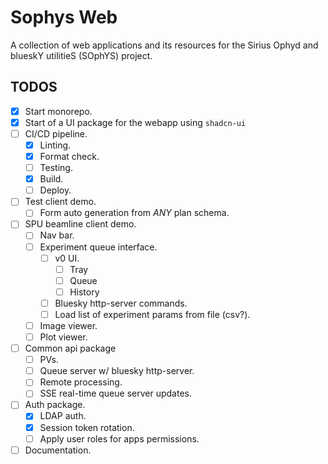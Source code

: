 # Sophys Web

A collection of web applications and its resources for the Sirius Ophyd and blueskY utilitieS (SOphYS) project.

## TODOS

- [x] Start monorepo.
- [x] Start of a UI package for the webapp using `shadcn-ui`
- [ ] CI/CD pipeline.
  - [x] Linting.
  - [x] Format check.
  - [ ] Testing.
  - [x] Build.
  - [ ] Deploy.
- [ ] Test client demo.
  - [ ] Form auto generation from *ANY* plan schema.
- [ ] SPU beamline client demo.
  - [ ] Nav bar.
  - [ ] Experiment queue interface.
    - [ ] v0 UI.
      - [ ] Tray
      - [ ] Queue
      - [ ] History
    - [ ] Bluesky http-server commands.
    - [ ] Load list of experiment params from file (csv?).
  - [ ] Image viewer.
  - [ ] Plot viewer.
- [ ] Common api package
  - [ ] PVs.
  - [ ] Queue server w/ bluesky http-server.
  - [ ] Remote processing.
  - [ ] SSE real-time queue server updates.
- [ ] Auth package.
  - [x] LDAP auth.
  - [x] Session token rotation.
  - [ ] Apply user roles for apps permissions.
- [ ] Documentation.
